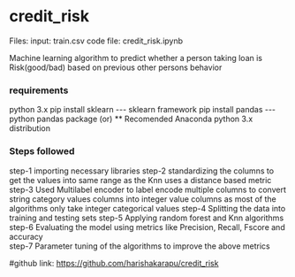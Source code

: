 # credit_risk

Files:
input: train.csv
code file: credit_risk.ipynb

Machine learning algorithm to predict whether a person taking loan is Risk(good/bad) based on previous other persons behavior 

### requirements
python 3.x
pip install sklearn                         --- sklearn framework
pip install pandas                          --- python pandas package
(or)
** Recomended Anaconda python 3.x distribution 

### Steps followed 
step-1 importing necessary libraries
step-2 standardizing the columns to get the values into same range as the Knn uses a distance based metric 
step-3 Used Multilabel encoder to label encode multiple columns to convert string category values columns into integer value columns as most of the algorithms only take integer categorical values 
step-4 Splitting the data into training and testing sets
step-5 Applying random forest and Knn algorithms
step-6 Evaluating the model using metrics like Precision, Recall, Fscore and accuracy  
step-7 Parameter tuning of the algorithms to improve the above metrics

#github link: https://github.com/harishakarapu/credit_risk

